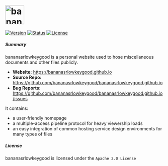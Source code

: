 # <img alt="bananas" src="https://bananasrlowkeygood.github.io/_static/logo.png" height="60">

[![Version](https://img.shields.io/badge/version-v3.14.15-blueviolet?style=flat-square)](https://bananasrlowkeygood.github.io)
[![Status](https://img.shields.io/badge/banana%20status-lowkey%20good-yellow?style=flat-square)](https://bananasrlowkeygood.github.io)
[![License](https://img.shields.io/github/license/mednoise/mednoise?color=red&label=license&style=flat-square)](https://github.com/bananasrlowkeygood/bananasrlowkeygood.github.io/blob/main/LICENSE)

##### Summary 

bananasrlowkeygood is a personal website used to hose miscellaneous documents and other files publicly. 

- **Website:** https://bananasrlowkeygood.github.io
- **Source Repo:** https://github.com/bananasrlowkeygood/bananasrlowkeygood.github.io
- **Bug Reports:** https://github.com/bananasrlowkeygood/bananasrlowkeygood.github.io/issues

It contains:
- a user-friendly homepage
- a multiple-access pipeline protocol for heavy viewership loads
- an easy integration of common hosting service design environments for many types of files

##### License

bananasrlowkeygood is licensed under the `Apache 2.0 License`

